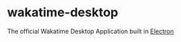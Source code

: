 # wakatime-desktop
The official Wakatime Desktop Application built in [Electron](https://github.com/atom/electron)
